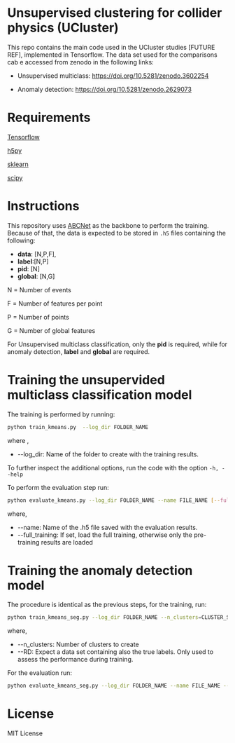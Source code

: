 # Unsupervised clustering for collider physics (UCluster)
This repo contains the main code used in the UCluster studies [FUTURE REF], implemented in Tensorflow. 
The data set used for the comparisons cab e accessed from zenodo in the following links:

* Unsupervised multiclass: https://doi.org/10.5281/zenodo.3602254

* Anomaly detection: https://doi.org/10.5281/zenodo.2629073

# Requirements

[Tensorflow](https://www.tensorflow.org/)

[h5py](https://www.h5py.org/)

[sklearn](https://scikit-learn.org/stable/)

[scipy](https://www.scipy.org/)



# Instructions

This repository uses <a href="https://link.springer.com/article/10.1140%2Fepjp%2Fs13360-020-00497-3" target="_blank">ABCNet</a> as the backbone to perform the training. Because of that, the data is expected to be stored in ```.h5``` files containing the following:

* **data**: [N,P,F], 
* **label**:[N,P]
* **pid**: [N]
* **global**: [N,G]

N = Number of events

F = Number of features per point

P = Number of points

G = Number of global features

For Unsupervised multiclass classification, only the **pid** is required, while for anomaly detection, **label** and **global** are required.

# Training the unsupervided multiclass classification model

The training is performed by running:

```bash
python train_kmeans.py  --log_dir FOLDER_NAME 
```

where ,
* --log_dir: Name of the folder to create with the training results.

To further inspect the additional options, run the code with the option ```-h, --help```

To perform the evaluation step run:

```bash
python evaluate_kmeans.py --log_dir FOLDER_NAME --name FILE_NAME [--full_training]
```

where,
* --name: Name of the .h5 file saved with the evaluation results.
* --full_training: If set, load the full training, otherwise only the pre-training results are loaded

# Training the anomaly detection model

The procedure is identical as the previous steps, for the training, run:

```bash
python train_kmeans_seg.py --log_dir FOLDER_NAME --n_clusters=CLUSTER_SIZE [--RD] 
```

where,
* --n_clusters: Number of clusters to create
* --RD: Expect a data set containing also the true labels. Only used to assess the performance during training.

For the evaluation run:

```bash
python evaluate_kmeans_seg.py --log_dir FOLDER_NAME --name FILE_NAME --n_clusters=CLUSTER_SIZE --RD [--full_train]
```


# License

MIT License